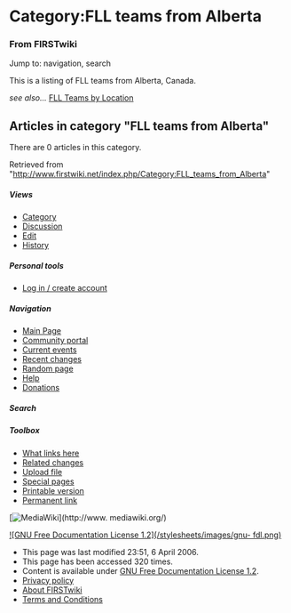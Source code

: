 # Category:FLL teams from Alberta

### From FIRSTwiki

Jump to: navigation, search

This is a listing of FLL teams from Alberta, Canada.

_see also..._ [FLL Teams by Location](/index.php/FLL_Teams_by_Location "FLL
Teams by Location" )

  

## Articles in category "FLL teams from Alberta"

There are 0 articles in this category.

Retrieved from
"<http://www.firstwiki.net/index.php/Category:FLL_teams_from_Alberta>"

##### Views

  * [Category](/index.php/Category:FLL_teams_from_Alberta)
  * [Discussion](/index.php?title=Category_talk:FLL_teams_from_Alberta&action=edit)
  * [Edit](/index.php?title=Category:FLL_teams_from_Alberta&action=edit)
  * [History](/index.php?title=Category:FLL_teams_from_Alberta&action=history)

##### Personal tools

  * [Log in / create account](/index.php?title=Special:Userlogin&returnto=Category:FLL_teams_from_Alberta)

[](/index.php/Main_Page "Main Page" )

##### Navigation

  * [Main Page](/index.php/Main_Page)
  * [Community portal](/index.php/FIRSTwiki:Community_portal)
  * [Current events](/index.php/Current_events)
  * [Recent changes](/index.php/Special:Recentchanges)
  * [Random page](/index.php/Special:Random)
  * [Help](/index.php/Help:Contents)
  * [Donations](/index.php/FIRSTwiki:Site_support)

##### Search



##### Toolbox

  * [What links here](/index.php/Special:Whatlinkshere/Category:FLL_teams_from_Alberta)
  * [Related changes](/index.php/Special:Recentchangeslinked/Category:FLL_teams_from_Alberta)
  * [Upload file](/index.php/Special:Upload)
  * [Special pages](/index.php/Special:Specialpages)
  * [Printable version](/index.php?title=Category:FLL_teams_from_Alberta&printable=yes)
  * [Permanent link](/index.php?title=Category:FLL_teams_from_Alberta&oldid=46082)

[![MediaWiki](/skins/common/images/poweredby_mediawiki_88x31.png)](http://www.
mediawiki.org/)

[![GNU Free Documentation License 1.2](/stylesheets/images/gnu-
fdl.png)](http://www.gnu.org/copyleft/fdl.html)

  * This page was last modified 23:51, 6 April 2006.
  * This page has been accessed 320 times.
  * Content is available under [GNU Free Documentation License 1.2](http://www.gnu.org/copyleft/fdl.html "http://www.gnu.org/copyleft/fdl.html" ).
  * [Privacy policy](/index.php/FIRSTwiki:Privacy_policy "FIRSTwiki:Privacy policy" )
  * [About FIRSTwiki](/index.php/FIRSTwiki:About "FIRSTwiki:About" )
  * [Terms and Conditions](/index.php/FIRSTwiki:Terms_and_conditions "FIRSTwiki:Terms and conditions" )

